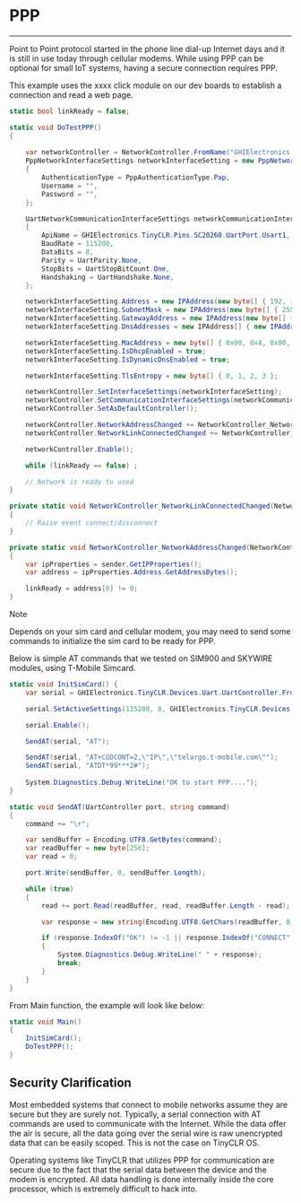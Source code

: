 # PPP
---
Point to Point protocol started in the phone line dial-up Internet days and it is still in use today through cellular modems. While using PPP can be optional for small IoT systems, having a secure connection requires PPP.

This example uses the xxxx click module on our dev boards to establish a connection and read a web page.

```csharp
static bool linkReady = false;

static void DoTestPPP()
{
            
    var networkController = NetworkController.FromName("GHIElectronics.TinyCLR.NativeApis.Ppp.NetworkController");
    PppNetworkInterfaceSettings networkInterfaceSetting = new PppNetworkInterfaceSettings()
    {
        AuthenticationType = PppAuthenticationType.Pap,
        Username = "",
        Password = "",
    };

    UartNetworkCommunicationInterfaceSettings networkCommunicationInterfaceSettings = new UartNetworkCommunicationInterfaceSettings()
    {
        ApiName = GHIElectronics.TinyCLR.Pins.SC20260.UartPort.Usart1,
        BaudRate = 115200,
        DataBits = 8,
        Parity = UartParity.None,
        StopBits = UartStopBitCount.One,
        Handshaking = UartHandshake.None,
    };

    networkInterfaceSetting.Address = new IPAddress(new byte[] { 192, 168, 1, 122 });
    networkInterfaceSetting.SubnetMask = new IPAddress(new byte[] { 255, 255, 255, 0 });
    networkInterfaceSetting.GatewayAddress = new IPAddress(new byte[] { 192, 168, 1, 1 });
    networkInterfaceSetting.DnsAddresses = new IPAddress[] { new IPAddress(new byte[] { 75, 75, 75, 75 }), new IPAddress(new byte[] { 75, 75, 75, 76 }) };

    networkInterfaceSetting.MacAddress = new byte[] { 0x00, 0x4, 0x00, 0x00, 0x00, 0x00 };
    networkInterfaceSetting.IsDhcpEnabled = true;
    networkInterfaceSetting.IsDynamicDnsEnabled = true;

    networkInterfaceSetting.TlsEntropy = new byte[] { 0, 1, 2, 3 };

    networkController.SetInterfaceSettings(networkInterfaceSetting);
    networkController.SetCommunicationInterfaceSettings(networkCommunicationInterfaceSettings);
    networkController.SetAsDefaultController();

    networkController.NetworkAddressChanged += NetworkController_NetworkAddressChanged;
    networkController.NetworkLinkConnectedChanged += NetworkController_NetworkLinkConnectedChanged;

    networkController.Enable();

    while (linkReady == false) ;

    // Network is ready to used
}

private static void NetworkController_NetworkLinkConnectedChanged(NetworkController sender, NetworkLinkConnectedChangedEventArgs e)
{
    // Raise event connect/disconnect
}

private static void NetworkController_NetworkAddressChanged(NetworkController sender, NetworkAddressChangedEventArgs e)
{
    var ipProperties = sender.GetIPProperties();
    var address = ipProperties.Address.GetAddressBytes();

    linkReady = address[0] != 0;
}
```

> [!NOTE]  
> Depends on your sim card and cellular modem, you may need to send some commands to initialize the sim card to be ready for PPP.

Below is simple AT commands that we tested on SIM900 and SKYWIRE modules, using T-Mobile Simcard.

```csharp
static void InitSimCard() {
    var serial = GHIElectronics.TinyCLR.Devices.Uart.UartController.FromName(GHIElectronics.TinyCLR.Pins.SC20260.UartPort.Usart1);

    serial.SetActiveSettings(115200, 8, GHIElectronics.TinyCLR.Devices.Uart.UartParity.None, GHIElectronics.TinyCLR.Devices.Uart.UartStopBitCount.One, GHIElectronics.TinyCLR.Devices.Uart.UartHandshake.None);

    serial.Enable();

    SendAT(serial, "AT");

    SendAT(serial, "AT+CGDCONT=2,\"IP\",\"telargo.t-mobile.com\"");
    SendAT(serial, "ATDT*99***2#");
    
    System.Diagnostics.Debug.WriteLine("OK to start PPP....");
}

static void SendAT(UartController port, string command)
{
    command += "\r";

    var sendBuffer = Encoding.UTF8.GetBytes(command);
    var readBuffer = new byte[256];
    var read = 0;

    port.Write(sendBuffer, 0, sendBuffer.Length);

    while (true)
    {
        read += port.Read(readBuffer, read, readBuffer.Length - read);

        var response = new string(Encoding.UTF8.GetChars(readBuffer, 0, read));

        if (response.IndexOf("OK") != -1 || response.IndexOf("CONNECT") != -1)
        {
            System.Diagnostics.Debug.WriteLine(" " + response);
            break;
        }
    }
}
```

From Main function, the example will look like below:
```csharp
static void Main()
{
    InitSimCard();
    DoTestPPP();
}
```

## Security Clarification
Most embedded systems that connect to mobile networks assume they are secure but they are surely not. Typically, a serial connection with AT commands are used to communicate with the Internet. While the data offer the air is secure, all the data going over the serial wire is raw unencrypted data that can be easily scoped. This is not the case on TinyCLR OS.

Operating systems like TinyCLR that utilizes PPP for communication are secure due to the fact that the serial data between the device and the modem is encrypted. All data handling is done internally inside the core processor, which is extremely difficult to hack into.


